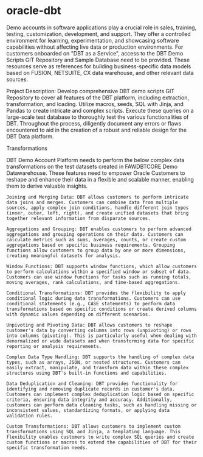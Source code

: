 # oracle-dbt


Demo accounts in software applications play a crucial role in sales, training, testing, customization, development, and support. They offer a controlled environment for learning, experimentation, and showcasing software capabilities without affecting live data or production environments. For customers onboarded on "DBT as a Service", access to the DBT Demo Scripts GIT Repository and Sample Database need to be provided. These resources serve as references for building business-specific data models based on FUSION, NETSUITE, CX data warehouse, and other relevant data sources.

Project Description: Develop comprehensive DBT demo scripts GIT Repository to cover all features of the DBT platform, including extraction, transformation, and loading. Utilize macros, seeds, SQL with Jinja, and Pandas to create intricate and complex scripts. Execute these queries on a large-scale test database to thoroughly test the various functionalities of DBT. Throughout the process, diligently document any errors or flaws encountered to aid in the creation of a robust and reliable design for the DBT Data platform.


Transformations

DBT Demo Account Platform needs to perform the below complex data transformations on the test datasets created in FAWDBTCORE Demo Datawarehouse. These features need to empower Oracle Customers to reshape and enhance their data in a flexible and scalable manner, enabling them to derive valuable insights.

    Joining and Merging Data: DBT allows customers to perform intricate data joins and merges. Customers can combine data from multiple sources, apply complex join conditions, handle different join types (inner, outer, left, right), and create unified datasets that bring together relevant information from disparate sources.

    Aggregations and Grouping: DBT enables customers to perform advanced aggregations and grouping operations on their data. Customers can calculate metrics such as sums, averages, counts, or create custom aggregations based on specific business requirements. Grouping functions allow customers to group data by one or more dimensions, creating meaningful datasets for analysis.

    Window Functions: DBT supports window functions, which allow customers to perform calculations within a specified window or subset of data. Customers can use window functions for tasks such as running totals, moving averages, rank calculations, and time-based aggregations.

    Conditional Transformations: DBT provides the flexibility to apply conditional logic during data transformations. Customers can use conditional statements (e.g., CASE statements) to perform data transformations based on specific conditions or create derived columns with dynamic values depending on different scenarios.

    Unpivoting and Pivoting Data: DBT allows customers to reshape customer's data by converting columns into rows (unpivoting) or rows into columns (pivoting). This is particularly useful when dealing with denormalized or wide datasets and when transforming data for specific reporting or analysis requirements.

    Complex Data Type Handling: DBT supports the handling of complex data types, such as arrays, JSON, or nested structures. Customers can easily extract, manipulate, and transform data within these complex structures using DBT's built-in functions and capabilities.

    Data Deduplication and Cleaning: DBT provides functionality for identifying and removing duplicate records in customer's data. Customers can implement complex deduplication logic based on specific criteria, ensuring data integrity and accuracy. Additionally, customers can perform data cleaning tasks, such as handling missing or inconsistent values, standardizing formats, or applying data validation rules.

    Custom Transformations: DBT allows customers to implement custom transformations using SQL and Jinja, a templating language. This flexibility enables customers to write complex SQL queries and create custom functions or macros to extend the capabilities of DBT for their specific transformation needs.


